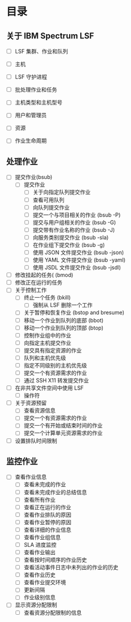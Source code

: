 # 目录

## 关于 IBM Spectrum LSF
- [ ] LSF 集群、作业和队列
- [ ] 主机
- [ ] LSF 守护进程
- [ ] 批处理作业和任务
- [ ] 主机类型和主机型号
- [ ] 用户和管理员
- [ ] 资源
- [ ] 作业生命周期


## 处理作业
- [ ] 提交作业(bsub)
    - [ ] 提交作业
        - [ ] 关于向指定队列提交作业
        - [ ] 查看可用队列
        - [ ] 向队列提交作业
        - [ ] 提交一个与项目相关的作业 (bsub -P)
        - [ ] 提交与用户组相关的作业 (bsub -G)
        - [ ] 提交带有作业名称的作业 (bsub -J)
        - [ ] 向服务类别提交作业 (bsub -sla)
        - [ ] 在作业组下提交作业 (bsub -g)
        - [ ] 使用 JSON 文件提交作业 (bsub -json)
        - [ ] 使用 YAML 文件提交作业 (bsub -yaml)
        - [ ] 使用 JSDL 文件提交作业 (bsub -jsdl)
- [ ] 修改挂起的任务( (bmod)
- [ ] 修改正在运行的任务
- [ ] 关于控制工作
    - [ ] 终止一个任务 (bkill)
        - [ ] 强制从 LSF 删除一个工作
    - [ ] 关于暂停和恢复作业 (bstop and bresume)
    - [ ] 移动一个作业到队列的底部 (bbot)
    - [ ] 移动一个作业到队列的顶部 (btop)
    - [ ] 控制作业组中的作业
    - [ ] 向指定主机提交作业
    - [ ] 提交具有指定资源的作业
    - [ ] 队列和主机优先级
    - [ ] 指定不同级别的主机优先级
    - [ ] 提交一个有资源需求的作业
    - [ ] 通过 SSH X11 转发提交作业
- [ ] 在非共享文件空间中使用 LSF
    - [ ] 操作符
- [ ] 关于资源预留
    - [ ] 查看资源信息
    - [ ] 提交一个有资源需求的作业
    - [ ] 提交一个有开始或结束时间的作业
    - [ ] 提交一个计算单元资源需求的作业
- [ ] 设置排队时间限制

## 监控作业
- [ ] 查看作业信息
    - [ ] 查看未完成的作业
    - [ ] 查看未完成作业的总结信息
    - [ ] 查看所有作业
    - [ ] 查看正在运行的作业
    - [ ] 查看作业排队的原因
    - [ ] 查看作业暂停的原因
    - [ ] 查看详细的作业信息
    - [ ] 查看作业组信息
    - [ ] SLA 进度监控
    - [ ] 查看作业输出
    - [ ] 查看按时间顺序的作业历史
    - [ ] 查看活动事件日志中未列出的作业的历史
    - [ ] 查看作业历史
    - [ ] 查看作业提交环境
    - [ ] 更新间隔
    - [ ] 作业级别信息
- [ ] 显示资源分配限制
    - [ ] 查看资源分配限制的信息
